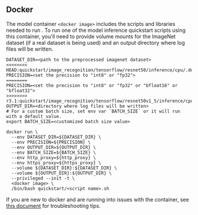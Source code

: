 <!-- 60. Docker -->
## Docker

The model container `<docker image>` includes the scripts
and libraries needed to run <model name> <mode>. To run one of the model
inference quickstart scripts using this container, you'll need to provide volume mounts for
the ImageNet dataset (if a real dataset is being used) and an output directory where log files will be written.

```
DATASET_DIR=<path to the preprocessed imagenet dataset>
<<<<<<<< HEAD:quickstart/image_recognition/tensorflow/resnet50/inference/cpu/.docs/docker.md
PRECISION=<set the precision to "int8" or "fp32">
========
PRECISION=<set the precision to "int8" or "fp32" or "bfloat16" or "bfloat32">
>>>>>>>> r3.1:quickstart/image_recognition/tensorflow/resnet50v1_5/inference/cpu/.docs/docker.md
OUTPUT_DIR=<directory where log files will be written>
# For a custom batch size, set env var `BATCH_SIZE` or it will run with a default value.
export BATCH_SIZE=<customized batch size value>

docker run \
  --env DATASET_DIR=${DATASET_DIR} \
  --env PRECISION=${PRECISION} \
  --env OUTPUT_DIR=${OUTPUT_DIR} \
  --env BATCH_SIZE=${BATCH_SIZE} \
  --env http_proxy=${http_proxy} \
  --env https_proxy=${https_proxy} \
  --volume ${DATASET_DIR}:${DATASET_DIR} \
  --volume ${OUTPUT_DIR}:${OUTPUT_DIR} \
  --privileged --init -t \
  <docker image> \
  /bin/bash quickstart/<script name>.sh
```

If you are new to docker and are running into issues with the container,
see [this document](https://github.com/IntelAI/models/tree/master/docs/general/docker.md)
for troubleshooting tips.

